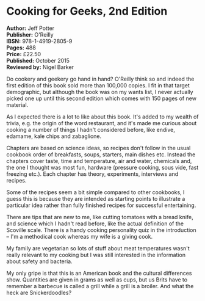 # Cooking for Geeks, 2nd Edition

**Author:** Jeff Potter  
**Publisher:** O'Reilly  
**IBSN:** 978-1-4919-2805-9  
**Pages:** 488  
**Price:** £22.50  
**Published:** October 2015  
**Reviewed by:** Nigel Barker

Do cookery and geekery go hand in hand? O'Reilly think so and indeed the first edition of this book sold more than 100,000 copies. I fit in that target demographic, but although the book was on my wants list, I never actually picked one up until this second edition which comes with 150 pages of new material.

As I expected there is a lot to like about this book. It's added to my wealth of trivia, e.g. the origin of the word restaurant, and it's made me curious about cooking a number of things I hadn't considered before, like endive, edamame, kale chips and zabaglione.

Chapters are based on science ideas, so recipes don't follow in the usual cookbook order of breakfasts, soups, starters, main dishes etc. Instead the chapters cover taste, time and temperature, air and water, chemicals and, the one I thought was most fun, hardware (pressure cooking, sous vide, fast freezing etc.). Each chapter has theory, experiments, interviews and recipes.

Some of the recipes seem a bit simple compared to other cookbooks, I guess this is because they are intended as starting points to illustrate a particular idea rather than fully finished recipes for successful entertaining.

There are tips that are new to me, like cutting tomatoes with a bread knife, and science which I hadn't read before, like the actual definition of the Scoville scale. There is a handy cooking personality quiz in the introduction – I'm a methodical cook whereas my wife is a giving cook.

My family are vegetarian so lots of stuff about meat temperatures wasn't really relevant to my cooking but I was still interested in the information about safety and bacteria.

My only gripe is that this is an American book and the cultural differences show. Quantities are given in grams as well as cups, but us Brits have to remember a barbecue is called a grill while a grill is a broiler. And what the heck are Snickerdoodles?
